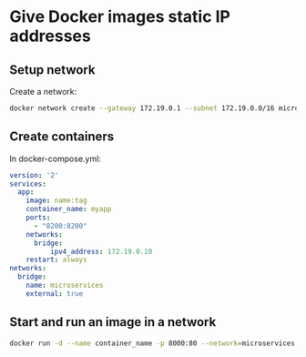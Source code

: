 # Give Docker images static IP addresses

## Setup network

Create a network:

```bash
docker network create --gateway 172.19.0.1 --subnet 172.19.0.0/16 microservices
```

## Create containers

In docker-compose.yml:

```yaml
version: '2'
services:
  app:
    image: name:tag
    container_name: myapp
    ports:
      - "8200:8200"
    networks:
      bridge:
	      ipv4_address: 172.19.0.10
    restart: always
networks:
  bridge:
    name: microservices
    external: true
```
## Start and run an image in a network

```bash
docker run -d --name container_name -p 8000:80 --network=microservices --ip=172.19.0.10 user/image:main
```